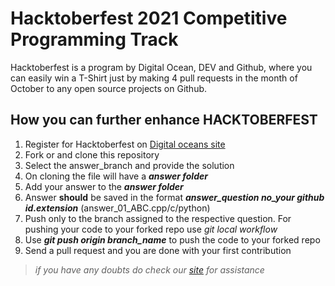 # Hacktoberfest 2021  Competitive Programming Track

Hacktoberfest is a program by Digital Ocean, DEV and Github, where you can easily win a T-Shirt just by making 4 pull requests in the month of October to any open source projects on Github.

## How you can further enhance HACKTOBERFEST


1. Register for Hacktoberfest on [Digital oceans site](https://hacktoberfest.digitalocean.com/)
2. Fork or and clone this repository
3. Select the answer_branch  and provide the solution
4. On cloning the file will have a  _**answer folder**_
5. Add your answer to the _**answer folder**_
6. Answer **should** be saved in the format _**answer_question no_your github id.extension**_ (answer_01_ABC.cpp/c/python)
7. Push only to the branch assigned to the respective question. For pushing your code to your forked repo use _git local workflow_
8. Use _**git push origin branch_name**_ to push the code to your forked repo
9. Send a pull request and you are done with your first contribution

> *if you have any doubts do check our [site]() for assistance*
